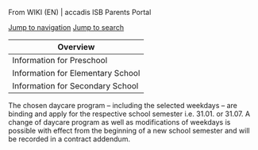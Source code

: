 From WIKI (EN) | accadis ISB Parents Portal

[Jump to navigation](/ISB-Eltern-wiki/en/Preschool_Programs#mw-head) [Jump to search](/ISB-Eltern-wiki/en/Preschool_Programs#searchInput)

| Overview |
| --- |
| Information for Preschool | yes |
| Information for Elementary School | no |
| Information for Secondary School | no |

The chosen daycare program – including the selected weekdays – are binding and apply for the respective school semester i.e. 31.01. or 31.07. A change of daycare program as well as modifications of weekdays is possible with effect from the beginning of a new school semester and will be recorded in a contract addendum.